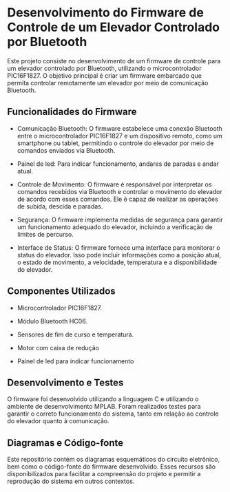 # Desenvolvimento do Firmware de Controle de um Elevador Controlado por Bluetooth

Este projeto consiste no desenvolvimento de um firmware de controle para um elevador controlado por Bluetooth, utilizando o microcontrolador PIC16F1827. O objetivo principal é criar um firmware embarcado que permita controlar remotamente um elevador por meio de comunicação Bluetooth.

## Funcionalidades do Firmware

- Comunicação Bluetooth: O firmware estabelece uma conexão Bluetooth entre o microcontrolador PIC16F1827 e um dispositivo remoto, como um smartphone ou tablet, permitindo o controle do elevador por meio de comandos enviados via Bluetooth.

- Painel de led: Para indicar funcionamento, andares de paradas e andar atual.

- Controle de Movimento: O firmware é responsável por interpretar os comandos recebidos via Bluetooth e controlar o movimento do elevador de acordo com esses comandos. Ele é capaz de realizar as operações de subida, descida e paradas.

- Segurança: O firmware implementa medidas de segurança para garantir um funcionamento adequado do elevador, incluindo a verificação de limites de percurso.

- Interface de Status: O firmware fornece uma interface para monitorar o status do elevador. Isso pode incluir informações como a posição atual, o estado de movimento, a velocidade, temperatura e a disponibilidade do elevador.

## Componentes Utilizados

- Microcontrolador PIC16F1827.

- Módulo Bluetooth HC06.

- Sensores de fim de curso e temperatura.

- Motor com caixa de redução

- Painel de led para indicar funcionamento

## Desenvolvimento e Testes

O firmware foi desenvolvido utilizando a linguagem C e utilizando o ambiente de desenvolvimento MPLAB. Foram realizados testes para garantir o correto funcionamento do sistema, tanto em relação ao controle do elevador quanto à comunicação.

## Diagramas e Código-fonte

Este repositório contém os diagramas esquemáticos do circuito eletrônico, bem como o código-fonte do firmware desenvolvido. Esses recursos são disponibilizados para facilitar a compreensão do projeto e permitir a reprodução do sistema em outros contextos.
